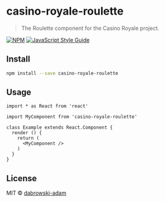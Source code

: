 # casino-royale-roulette

> The Roulette component for the Casino Royale project.

[![NPM](https://img.shields.io/npm/v/casino-royale-roulette.svg)](https://www.npmjs.com/package/casino-royale-roulette) [![JavaScript Style Guide](https://img.shields.io/badge/code_style-standard-brightgreen.svg)](https://standardjs.com)

## Install

```bash
npm install --save casino-royale-roulette
```

## Usage

```tsx
import * as React from 'react'

import MyComponent from 'casino-royale-roulette'

class Example extends React.Component {
  render () {
    return (
      <MyComponent />
    )
  }
}
```

## License

MIT © [dabrowski-adam](https://github.com/dabrowski-adam)
